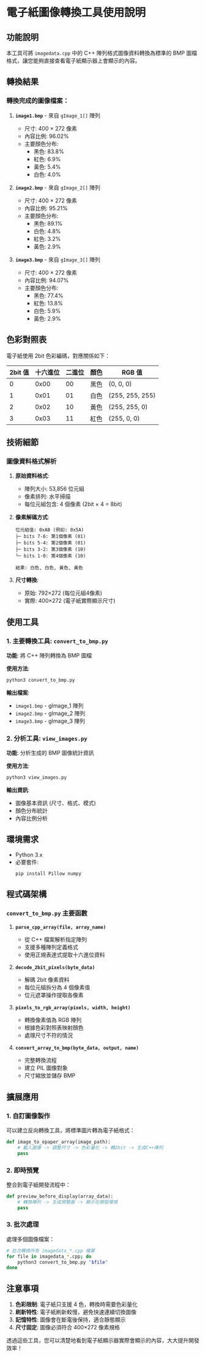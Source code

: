 # 電子紙圖像轉換工具使用說明

## 功能說明

本工具可將 `imagedata.cpp` 中的 C++ 陣列格式圖像資料轉換為標準的 BMP 圖檔格式，讓您能夠直接查看電子紙顯示器上會顯示的內容。

## 轉換結果

### 轉換完成的圖像檔案：

1. **`image1.bmp`** - 來自 `gImage_1[]` 陣列
   - 尺寸: 400 × 272 像素
   - 內容比例: 96.02%
   - 主要顏色分布:
     - 黑色: 83.8%
     - 紅色: 6.9%
     - 黃色: 5.4%
     - 白色: 4.0%

2. **`image2.bmp`** - 來自 `gImage_2[]` 陣列
   - 尺寸: 400 × 272 像素
   - 內容比例: 95.21%
   - 主要顏色分布:
     - 黑色: 89.1%
     - 白色: 4.8%
     - 紅色: 3.2%
     - 黃色: 2.9%

3. **`image3.bmp`** - 來自 `gImage_3[]` 陣列
   - 尺寸: 400 × 272 像素
   - 內容比例: 94.07%
   - 主要顏色分布:
     - 黑色: 77.4%
     - 紅色: 13.8%
     - 白色: 5.9%
     - 黃色: 2.9%

## 色彩對照表

電子紙使用 2bit 色彩編碼，對應關係如下：

| 2bit 值 | 十六進位 | 二進位 | 顏色 | RGB 值 |
|---------|----------|--------|------|--------|
| 0 | 0x00 | 00 | 黑色 | (0, 0, 0) |
| 1 | 0x01 | 01 | 白色 | (255, 255, 255) |
| 2 | 0x02 | 10 | 黃色 | (255, 255, 0) |
| 3 | 0x03 | 11 | 紅色 | (255, 0, 0) |

## 技術細節

### 圖像資料格式解析

1. **原始資料格式**:
   - 陣列大小: 53,856 位元組
   - 像素排列: 水平掃描
   - 每位元組包含: 4 個像素 (2bit × 4 = 8bit)

2. **像素解碼方式**:
   ```
   位元組值: 0xAB (例如: 0x5A)
   ├─ bits 7-6: 第1個像素 (01)
   ├─ bits 5-4: 第2個像素 (01)
   ├─ bits 3-2: 第3個像素 (10)
   └─ bits 1-0: 第4個像素 (10)

   結果: 白色, 白色, 黃色, 黃色
   ```

3. **尺寸轉換**:
   - 原始: 792×272 (每位元組4像素)
   - 實際: 400×272 (電子紙實際顯示尺寸)

## 使用工具

### 1. 主要轉換工具: `convert_to_bmp.py`

**功能**: 將 C++ 陣列轉換為 BMP 圖檔

**使用方法**:
```bash
python3 convert_to_bmp.py
```

**輸出檔案**:
- `image1.bmp` - gImage_1 陣列
- `image2.bmp` - gImage_2 陣列
- `image3.bmp` - gImage_3 陣列

### 2. 分析工具: `view_images.py`

**功能**: 分析生成的 BMP 圖像統計資訊

**使用方法**:
```bash
python3 view_images.py
```

**輸出資訊**:
- 圖像基本資訊 (尺寸、格式、模式)
- 顏色分布統計
- 內容比例分析

## 環境需求

- Python 3.x
- 必要套件:
  ```bash
  pip install Pillow numpy
  ```

## 程式碼架構

### `convert_to_bmp.py` 主要函數

1. **`parse_cpp_array(file, array_name)`**
   - 從 C++ 檔案解析指定陣列
   - 支援多種陣列定義格式
   - 使用正規表達式提取十六進位資料

2. **`decode_2bit_pixels(byte_data)`**
   - 解碼 2bit 像素資料
   - 每位元組拆分為 4 個像素值
   - 位元遮罩操作提取各像素

3. **`pixels_to_rgb_array(pixels, width, height)`**
   - 轉換像素值為 RGB 陣列
   - 根據色彩對照表映射顏色
   - 處理尺寸不符的情況

4. **`convert_array_to_bmp(byte_data, output, name)`**
   - 完整轉換流程
   - 建立 PIL 圖像對象
   - 尺寸縮放並儲存 BMP

## 擴展應用

### 1. 自訂圖像製作

可以建立反向轉換工具，將標準圖片轉為電子紙格式：

```python
def image_to_epaper_array(image_path):
    # 載入圖像 -> 調整尺寸 -> 色彩量化 -> 轉2bit -> 生成C++陣列
    pass
```

### 2. 即時預覽

整合到電子紙開發流程中：

```python
def preview_before_display(array_data):
    # 轉換陣列 -> 生成預覽圖 -> 顯示在開發環境
    pass
```

### 3. 批次處理

處理多個圖像檔案：

```bash
# 批次轉換所有 imagedata_*.cpp 檔案
for file in imagedata_*.cpp; do
    python3 convert_to_bmp.py "$file"
done
```

## 注意事項

1. **色彩限制**: 電子紙只支援 4 色，轉換時需要色彩量化
2. **刷新特性**: 電子紙刷新較慢，避免快速連續切換圖像
3. **記憶特性**: 圖像會在斷電後保持，適合靜態顯示
4. **尺寸固定**: 圖像必須符合 400×272 像素規格

透過這些工具，您可以清楚地看到電子紙顯示器實際會顯示的內容，大大提升開發效率！